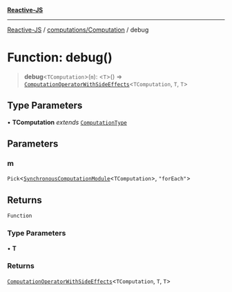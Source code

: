 [**Reactive-JS**](../../../README.md)

***

[Reactive-JS](../../../README.md) / [computations/Computation](../README.md) / debug

# Function: debug()

> **debug**\<`TComputation`\>(`m`): \<`T`\>() => [`ComputationOperatorWithSideEffects`](../../type-aliases/ComputationOperatorWithSideEffects.md)\<`TComputation`, `T`, `T`\>

## Type Parameters

• **TComputation** *extends* [`ComputationType`](../../type-aliases/ComputationType.md)

## Parameters

### m

`Pick`\<[`SynchronousComputationModule`](../../interfaces/SynchronousComputationModule.md)\<`TComputation`\>, `"forEach"`\>

## Returns

`Function`

### Type Parameters

• **T**

### Returns

[`ComputationOperatorWithSideEffects`](../../type-aliases/ComputationOperatorWithSideEffects.md)\<`TComputation`, `T`, `T`\>

